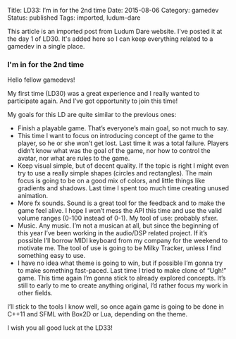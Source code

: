 Title: LD33: I’m in for the 2nd time
Date: 2015-08-06
Category: gamedev
Status: published
Tags: imported, ludum-dare

This article is an imported post from Ludum Dare website. I've posted it
at the day 1 of LD30. It's added here so I can keep everything related to
a gamedev in a single place.

<!-- PELICAN_END_SUMMARY -->

### I'm in for the 2nd time

Hello fellow gamedevs!

My first time (LD30) was a great experience and I really wanted to participate
again. And I’ve got opportunity to join this time!

My goals for this LD are quite similar to the previous ones:

- Finish a playable game. That’s everyone’s main goal, so not much to say.
- This time I want to focus on introducing concept of the game to the player,
  so he or she won’t get lost. Last time it was a total failure. Players didn’t
  know what was the goal of the game, nor how to control the avatar, nor what are
  rules to the game.
- Keep visual simple, but of decent quality. If the topic is right I might even
  try to use a really simple shapes (circles and rectangles). The main focus is
  going to be on a good mix of colors, and little things like gradients and
  shadows. Last time I spent too much time creating unused animation.
- More fx sounds. Sound is a great tool for the feedback and to make the game
  feel alive. I hope I won’t mess the API this time and use the valid volume
  ranges (0-100 instead of 0-1). My tool of use: probably sfxer.
- Music. Any music. I’m not a musican at all, but since the beginning of this
  year I’ve been working in the audio/DSP related project. If it’s possible
  I’ll borrow MIDI keyboard from my company for the weekend to motivate me. The
  tool of use is going to be Milky Tracker, unless I find something easy to use.
- I have no idea what theme is going to win, but if possible I’m gonna try to
  make something fast-paced. Last time I tried to make clone of “Ugh!” game.
  This time again I’m gonna stick to already explored concepts. It’s still to
  early to me to create anything original, I’d rather focus my work in other
  fields.

I’ll stick to the tools I know well, so once again game is going to be done in
C++11 and SFML with Box2D or Lua, depending on the theme.

I wish you all good luck at the LD33!

